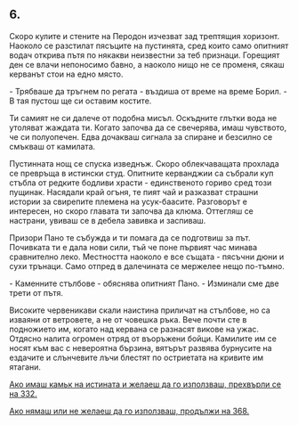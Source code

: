 ## 6.

Скоро кулите и стените на Перодон изчезват зад трептящия
хоризонт. Наоколо се разстилат пясъците на пустинята, сред които
само опитният водач открива пътя по някакви неизвестни за теб
признаци. Горещият ден се влачи непоносимо бавно, а наоколо нищо
не се променя, сякаш керванът стои на едно място.

\- Трябваше да тръгнем по регата - въздиша от време на време
Борил. - В тая пустош ще си оставим костите.

Ти самият не си далече от подобна мисъл. Оскъдните глътки вода не
утоляват жаждата ти. Когато започва да се свечерява, имаш
чувството, че си полуопечен. Едва дочакваш сигнала за спиране и
безсилно се смъкваш от камилата.

Пустинната нощ се спуска изведнъж. Скоро облекчаващата
прохлада се превръща в истински студ. Опитните керванджии са
събрали куп стъбла от редките бодливи храсти - единственото гориво
сред този пущинак. Насядали край огъня, те пият чай и разказват
страшни истории за свирепите племена на усук-баасите. Разговорът е
интересен, но скоро главата ти започва да клюма. Оттегляш се
настрани, увиваш се в дебела завивка и заспиваш.

Призори Пано те събужда и ти помага да се подготвиш за път.
Почивката ти е дала нови сили, тъй че поне първият час минава
сравнително леко. Местността наоколо е все същата - пясъчни дюни и
сухи трънаци. Само отпред в далечината се мержелее нещо по-тъмно.

\- Каменните стълбове - обяснява опитният Пано. - Изминали сме две
трети от пътя.

Високите червеникави скали наистина приличат на стълбове, но са
изваяни от ветровете, а не от човешка ръка. Вече почти сте в
подножието им, когато над кервана се разнасят викове на ужас.
Отдясно налита огромен отряд от въоръжени бойци. Камилите им се
носят към вас с невероятна бързина, вятърът развява бурнусите на
ездачите и слънчевите лъчи блестят по остриетата на кривите им
ятагани.

[Ако имаш камьк на истината и желаеш да го използваш, прехвърли
се на 332.](./332)

[Ако нямаш или не желаеш да го използваш, продължи на 368.](./368)
